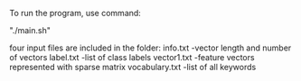 To run the program, use command:

"./main.sh"

four input files are included in the folder:
	info.txt        -vector length and number of vectors
	label.txt       -list of class labels
	vector1.txt     -feature vectors represented with sparse matrix
	vocabulary.txt  -list of all keywords
